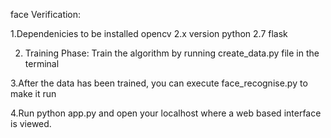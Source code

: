 face Verification:

1.Dependenicies to be installed
opencv 2.x version
python 2.7
flask

2. Training Phase:
Train the algorithm by running create_data.py file in the terminal

3.After the data has been trained, you can execute face_recognise.py to make it run

4.Run python app.py and open your localhost where a web based interface is viewed.